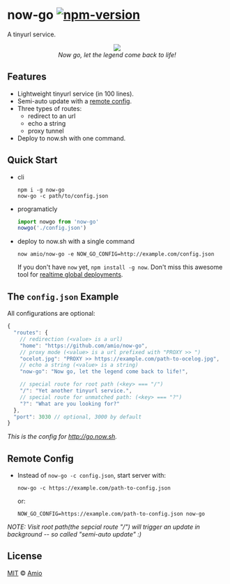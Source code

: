 # now-go [![npm-version][npm-badge]][npm-link]

A tinyurl service.

<p align="center">
  <img src="https://cloud.githubusercontent.com/assets/215282/18083956/fd563db8-6ed7-11e6-955a-a107699cbd38.jpg" /><br/>
  <i>Now go, let the legend come back to life!</i>
</p>

## Features

- Lightweight tinyurl service (in 100 lines).
- Semi-auto update with a [remote config](#remote-config).
- Three types of routes:
  - redirect to an url
  - echo a string
  - proxy tunnel
- Deploy to now.sh with one command.

## Quick Start

- cli
  ```
  npm i -g now-go
  now-go -c path/to/config.json
  ```

- programaticly
  ```javascript
  import nowgo from 'now-go'
  nowgo('./config.json')
  ```

- deploy to now.sh with a single command
  ```
  now amio/now-go -e NOW_GO_CONFIG=http://example.com/config.json
  ```

  If you don't have `now` yet, `npm install -g now`.
  Don't miss this awesome tool for [realtime global deployments][now].

## The `config.json` Example

All configurations are optional:

```javascript
{
  "routes": {
    // redirection (<value> is a url)
    "home": "https://github.com/amio/now-go",
    // proxy mode (<value> is a url prefixed with "PROXY >> ")
    "ocelot.jpg": "PROXY >> https://example.com/path-to-ocelog.jpg",
    // echo a string (<value> is a string)
    "now-go": "Now go, let the legend come back to life!",

    // special route for root path (<key> === "/")
    "/": "Yet another tinyurl service.",
    // special route for unmatched path: (<key> === "?")
    "?": "What are you looking for?"
  },
  "port": 3030 // optional, 3000 by default
}
```

*This is the config for http://go.now.sh.*

## Remote Config

- Instead of `now-go -c config.json`, start server with:
  ```
  now-go -c https://example.com/path-to-config.json
  ```
  or:
  ```
  NOW_GO_CONFIG=https://example.com/path-to-config.json now-go
  ```

*NOTE: Visit root path(the sepcial route "/") will trigger an update in background -- so called "semi-auto update" :)*

## License

[MIT][mit] © [Amio][author]

[now]:      https://zeit.co/now
[npm-badge]:https://img.shields.io/npm/v/now-go.svg?style=flat-square
[npm-link]: http://www.npmjs.com/package/now-go
[mit]:      http://opensource.org/licenses/MIT
[author]:   http://github.com/amio
[config-eg]:https://github.com/amio/now-go-instance/blob/master/config.json
